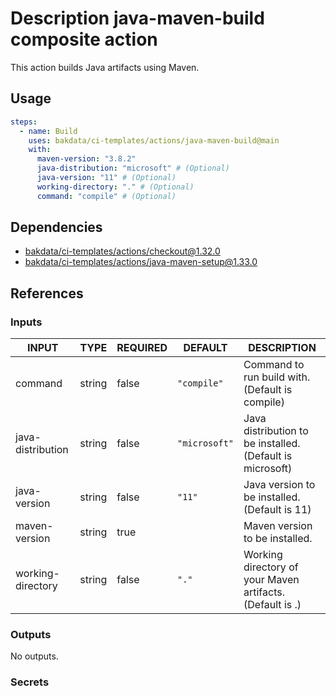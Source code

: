 # Description java-maven-build composite action

This action builds Java artifacts using Maven.

## Usage

```yaml
steps:
  - name: Build
    uses: bakdata/ci-templates/actions/java-maven-build@main
    with:
      maven-version: "3.8.2"
      java-distribution: "microsoft" # (Optional)
      java-version: "11" # (Optional)
      working-directory: "." # (Optional)
      command: "compile" # (Optional)
```

## Dependencies

- [bakdata/ci-templates/actions/checkout@1.32.0](https://github.com/bakdata/ci-templates/blob/1.32.0/actions/checkout)
- [bakdata/ci-templates/actions/java-maven-setup@1.33.0](https://github.com/bakdata/ci-templates/blob/1.33.0/actions/java-maven-setup)

## References

### Inputs

<!-- AUTO-DOC-INPUT:START - Do not remove or modify this section -->

| INPUT             | TYPE   | REQUIRED | DEFAULT       | DESCRIPTION                                               |
| ----------------- | ------ | -------- | ------------- | --------------------------------------------------------- |
| command           | string | false    | `"compile"`   | Command to run build with. (Default is compile)           |
| java-distribution | string | false    | `"microsoft"` | Java distribution to be installed. (Default is microsoft) |
| java-version      | string | false    | `"11"`        | Java version to be installed. (Default is 11)             |
| maven-version     | string | true     |               | Maven version to be installed.                            |
| working-directory | string | false    | `"."`         | Working directory of your Maven artifacts. (Default is .) |

<!-- AUTO-DOC-INPUT:END -->

### Outputs

<!-- AUTO-DOC-OUTPUT:START - Do not remove or modify this section -->

No outputs.

<!-- AUTO-DOC-OUTPUT:END -->

### Secrets
